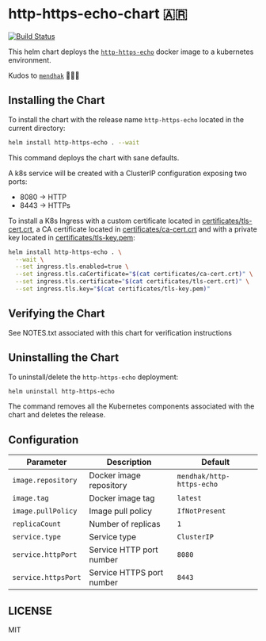# http-https-echo-chart 🇦🇷

[![Build Status](https://travis-ci.org/germanattanasio/http-https-echo-chart.svg?branch=master)](https://travis-ci.org/germanattanasio/http-https-echo-chart)

This helm chart deploys the [`http-https-echo`](https://github.com/mendhak/docker-http-https-echo) docker image to a kubernetes environment.

Kudos to [`mendhak`](https://github.com/mendhak) 🙌🙌🙌

## Installing the Chart

To install the chart with the release name `http-https-echo` located in the current directory:

```bash
helm install http-https-echo . --wait
```

This command deploys the chart with sane defaults.

A k8s service will be created with a ClusterIP configuration exposing two ports:
 
* 8080 -> HTTP
* 8443 -> HTTPs

To install a K8s Ingress with a custom certificate located in [certificates/tls-cert.crt](certificates/tls-cert.crt),
a CA certificate located in [certificates/ca-cert.crt](certificates/ca-cert.crt) and with a private key located in
[certificates/tls-key.pem](certificates/tls-key.pem):

```bash
helm install http-https-echo . \
  --wait \
  --set ingress.tls.enabled=true \
  --set ingress.tls.caCertificate="$(cat certificates/ca-cert.crt)" \
  --set ingress.tls.certificate="$(cat certificates/tls-cert.crt)" \
  --set ingress.tls.key="$(cat certificates/tls-key.pem)"
```

## Verifying the Chart

See NOTES.txt associated with this chart for verification instructions

## Uninstalling the Chart

To uninstall/delete the `http-https-echo` deployment:

```bash
helm uninstall http-https-echo
```

The command removes all the Kubernetes components associated with the chart and deletes the release.

## Configuration

| Parameter | Description | Default |
|-----------|-------------|---------|
| `image.repository` | Docker image repository | `mendhak/http-https-echo` |
| `image.tag` | Docker image tag | `latest` |
| `image.pullPolicy` | Image pull policy | `IfNotPresent` |
| `replicaCount` | Number of replicas | `1` |
| `service.type` | Service type | `ClusterIP` |
| `service.httpPort` | Service HTTP port number | `8080` |
| `service.httpsPort` | Service HTTPS port number | `8443` |


## LICENSE

MIT
